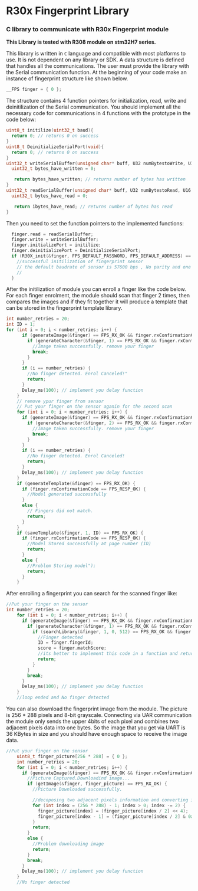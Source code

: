 # R30x Fingerprint Library
### C library to communicate with R30x Fingerprint module
**This Library is tested with R308 module on stm32H7 series.**

This library is written in `C` language and compatible with most platforms to use. It is not dependent on any library or SDK. A data structure is defined that handles all the communications. The user must provide the library with the Serial communication function.
At the beginning of your code make an instance of fingerprint structure like shown below.
```C
__FPS finger = { 0 };
```
The structure contains 4 function pointers for initialization, read, write and deinitilization of the Serial communication.
You should implement all the necessary code for communications in 4 functions with the prototype in the code below:
```C
uint8_t initilize(uint32_t baud){
  return 0; // returns 0 on success
}
uint8_t DeinitializeSerialPort(void){
  return 0; // returns 0 on success
}
uint32_t writeSerialBuffer(unsigned char* buff, U32 numBytestoWrite, U16 timout){
  uint32_t bytes_have_written = 0;

   return bytes_have_written; // returns number of bytes has written
}
uint32_t readSerialBuffer(unsigned char* buff, U32 numBytestoRead, U16 timeout){
  uint32_t bytes_have_read = 0;

   return ibytes_have_read; // returns number of bytes has read
}
```
Then you need to set the function pointers to the implemented functions:
```C
  finger.read = readSerialBuffer;
  finger.write = writeSerialBuffer;
  finger.initializePort = initilize;
  finger.deinitializePort = DeinitializeSerialPort;
  if (R30X_init(&finger, FPS_DEFAULT_PASSWORD, FPS_DEFAULT_ADDRESS) == FPS_RESP_OK) {
    //successful initilization of fingerprint sensor
    // the default baudrate of sensor is 57600 bps , No parity and one stop bit
    //
  }
```
After the initilization of module you can enroll a finger like the code below. For each finger enrolment, the module should scan that finger 2 times, then compares the images and if they fit together it will produce a template that can be stored in the fingerprint template library.
```C
int number_retries = 20;
int ID = 1;
for (int i = 0; i < number_retries; i++) {
      if (generateImage(&finger) == FPS_RX_OK && finger.rxConfirmationCode == FPS_RESP_OK) {
        if (generateCharacter(&finger, 1) == FPS_RX_OK && finger.rxConfirmationCode == FPS_RESP_OK) {
          //Image taken successfully. remove your finger
          break;
        }
      }
      if (i == number_retries) {
        //No finger detected. Enrol Canceled!"
        return;
      }
      Delay_ms(100); // implement you delay function
    }
    // remove ypur finger from sensor
    // Put your finger on the sensor aganin for the second scan
    for (int i = 0; i < number_retries; i++) {
      if (generateImage(&finger) == FPS_RX_OK && finger.rxConfirmationCode == FPS_RESP_OK) {
        if (generateCharacter(&finger, 2) == FPS_RX_OK && finger.rxConfirmationCode == FPS_RESP_OK) {
          //Image taken successfully. remove your finger
          break;
        }
      }
      if (i == number_retries) {
        //No finger detected. Enrol Canceled!
        return;
      }
      Delay_ms(100); // implement you delay function
    }
    if (generateTemplate(&finger) == FPS_RX_OK) {
      if (finger.rxConfirmationCode == FPS_RESP_OK) {
        //Model generated successfully
      }
      else {
        // Fingers did not match.
        return;
      }
    }
    if (saveTemplate(&finger, 1, ID) == FPS_RX_OK) {
      if (finger.rxConfirmationCode == FPS_RESP_OK) {
        //Model Stored successfully at page number (ID)
        return;
      }
      else {
        //Problem Storing model");
        return;
      }
    }
```
After enrolling a fingerprint you can search for the scanned finger like:
```C
//Put your finger on the sensor
int number_retries = 20;
    for (int i = 0; i < number_retries; i++) {
      if (generateImage(&finger) == FPS_RX_OK && finger.rxConfirmationCode == FPS_RESP_OK) {
        if (generateCharacter(&finger, 1) == FPS_RX_OK && finger.rxConfirmationCode == FPS_RESP_OK) {
          if (searchLibrary(&finger, 1, 0, 512) == FPS_RX_OK && finger.rxConfirmationCode == FPS_RESP_OK) {
            //Finger detected 
            ID = finger.fingerId;
            score = finger.matchScore;
            //its better to implement this code in a function and return from here
            return;
          }
        }
        break;
      }
      Delay_ms(100); // implement you delay function
    }
    //loop ended and No finger detected
```
You can also download the fingerprint image from the module. The picture is 256 * 288 pixels and 8-bit grayscale. Connecting via UAR communication the module only sends the upper 4bits of each pixel and combines two adjacent pixels data into one bytes. So the image that you get via UART is 36 KBytes in size and you should have enough space to receive the image data.
```C
//Put your finger on the sensor
    uint8_t finger_picture[256 * 288] = { 0 };
    int number_retries = 20;
    for (int i = 0; i < number_retries; i++) {
      if (generateImage(&finger) == FPS_RX_OK && finger.rxConfirmationCode == FPS_RESP_OK) {
        //Picture Captured.Downloadind image...
        if (getImage(&finger, finger_picture) == FPS_RX_OK) {
          //Picture Downloaded successfully.

          //decoposing two adjacent pixels information and converting image from 4bit to 8bit per pixel.
          for (int index = (256 * 288) - 1; index > 0; index -= 2) {
            finger_picture[index] = (finger_picture[index / 2] << 4);
            finger_picture[index - 1] = (finger_picture[index / 2] & 0xf0);
          }
          return;
        }
        else {
          //Problem downloading image
          return;
        }
        break;
      }
      Delay_ms(100); // implement you delay function
    }
    //No finger detected
```